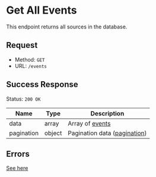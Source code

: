 # Get All Events
This endpoint returns all sources in the database.

## Request
- Method: `GET`
- URL: `/events`

## Success Response
Status: `200 OK`

| Name | Type | Description |
| --- | --- | --- |
| data | array | Array of [events](../../response/events.md) |
| pagination | object | Pagination data ([pagination](../../response/pagination.md)) |

## Errors
[See here](../../response/error.md)
